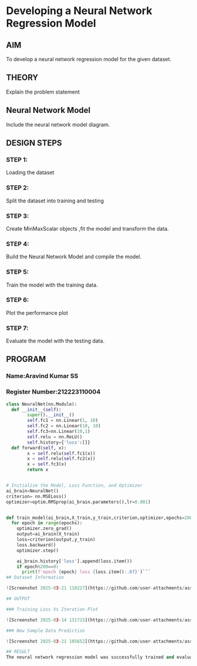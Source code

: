 # Developing a Neural Network Regression Model

## AIM

To develop a neural network regression model for the given dataset.

## THEORY

Explain the problem statement

## Neural Network Model
Include the neural network model diagram.

## DESIGN STEPS

### STEP 1:

Loading the dataset

### STEP 2:

Split the dataset into training and testing

### STEP 3:

Create MinMaxScalar objects ,fit the model and transform the data.

### STEP 4:

Build the Neural Network Model and compile the model.

### STEP 5:

Train the model with the training data.

### STEP 6:

Plot the performance plot

### STEP 7:

Evaluate the model with the testing data.

## PROGRAM
### Name:Aravind Kumar SS
### Register Number:212223110004
```python
class NeuralNet(nn.Module):
  def __init__(self):
        super().__init__()
        self.fc1 = nn.Linear(1, 10)
        self.fc2 = nn.Linear(10, 10)
        self.fc3=nn.Linear(10,1)
        self.relu = nn.ReLU()
        self.history={'loss':[]}
  def forward(self, x):
        x = self.relu(self.fc1(x))
        x = self.relu(self.fc2(x))
        x = self.fc3(x)
        return x


# Initialize the Model, Loss Function, and Optimizer
ai_brain=NeuralNet()
criterion= nn.MSELoss()
optimizer=optim.RMSprop(ai_brain.parameters(),lr=0.001)


def train_model(ai_brain,X_train,y_train,criterion,optimizer,epochs=2000):
  for epoch in range(epochs):
    optimizer.zero_grad()
    output=ai_brain(X_train)
    loss=criterion(output,y_train)
    loss.backward()
    optimizer.step()

    ai_brain.history['loss'].append(loss.item())
    if epoch%200==0:
      print(f'epoch {epoch} loss {loss.item():.6f}')```
## Dataset Information

![Screenshot 2025-03-21 110227](https://github.com/user-attachments/assets/bc127b88-edce-42c6-a49d-35ab02eee25c)

## OUTPUT

### Training Loss Vs Iteration Plot

![Screenshot 2025-03-14 131715](https://github.com/user-attachments/assets/170f75a8-38ec-4b84-95ab-ec8a45f1cd24)

### New Sample Data Prediction

![Screenshot 2025-03-21 105652](https://github.com/user-attachments/assets/0a401cfe-24ab-4ec0-ac88-5cb873ce4bf7)

## RESULT
The neural network regression model was successfully trained and evaluated. The model demonstrated strong predictive performance on unseen data, with a low error rate.
